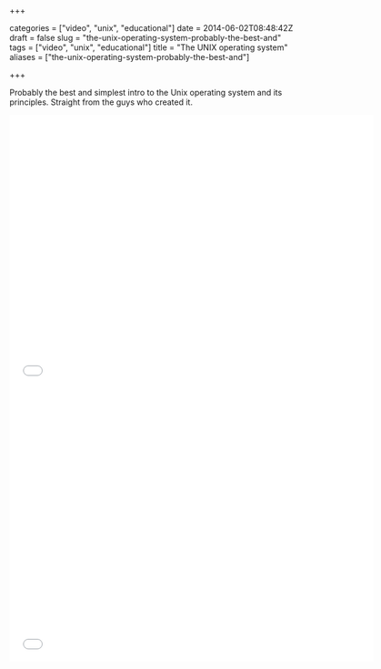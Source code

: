 +++

categories = ["video", "unix", "educational"]
date = 2014-06-02T08:48:42Z
draft = false
slug = "the-unix-operating-system-probably-the-best-and"
tags = ["video", "unix", "educational"]
title = "The UNIX operating system"
aliases = ["the-unix-operating-system-probably-the-best-and"]

+++

Probably the best and simplest intro to the Unix operating system and its principles. Straight from the guys who created it.

<iframe src="//www.youtube.com/embed/tc4ROCJYbm0" frameborder="0" allowfullscreen width=640 height=480></iframe>

<iframe width="640" height="480" src="//www.youtube.com/embed/XvDZLjaCJuw" frameborder="0" allowfullscreen></iframe>


